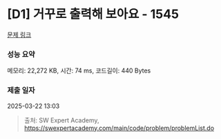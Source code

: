 # [D1] 거꾸로 출력해 보아요 - 1545 

[문제 링크](https://swexpertacademy.com/main/code/problem/problemDetail.do?contestProbId=AV2gbY0qAAQBBAS0) 

### 성능 요약

메모리: 22,272 KB, 시간: 74 ms, 코드길이: 440 Bytes

### 제출 일자

2025-03-22 13:03



> 출처: SW Expert Academy, https://swexpertacademy.com/main/code/problem/problemList.do